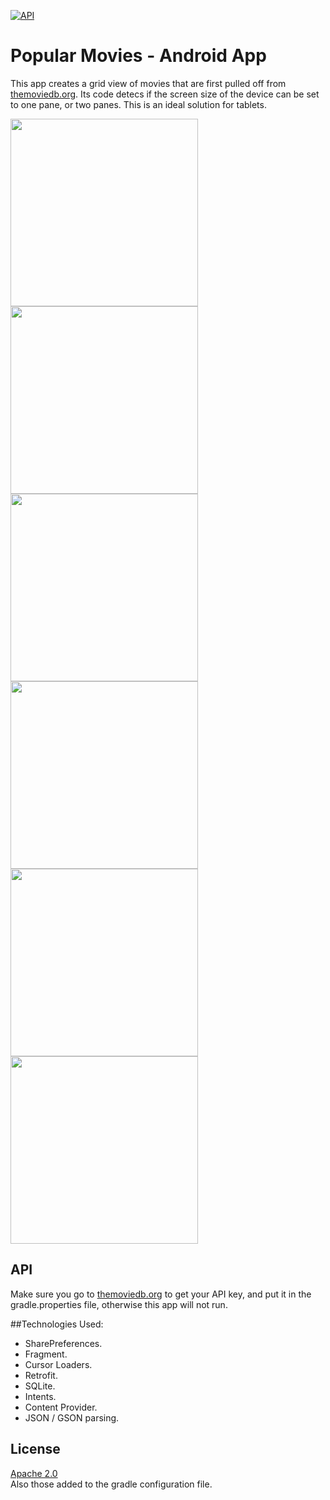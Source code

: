 [![API](https://img.shields.io/badge/API-11%2B-green.svg?style=flat)](https://android-arsenal.com/api?level=11)

# Popular Movies - Android App
This app creates a grid view of movies that are first pulled off from [themoviedb.org](https://www.themoviedb.org).
Its code detecs if the screen size of the device can be set to one pane, or two panes. This is an ideal solution for tablets.

<img src="http://www.dia40.com/oodles/popmov/ss1.png" width="300">
<img src="http://www.dia40.com/oodles/popmov/ss2.png" width="300"><br>
<img src="http://www.dia40.com/oodles/popmov/ss3.png" width="300">
<img src="http://www.dia40.com/oodles/popmov/ss4.png" width="300"><br>
<img src="http://www.dia40.com/oodles/popmov/ss5.png" width="300"><br>
<img src="http://www.dia40.com/oodles/popmov/ss6.png" width="300">


## API
Make sure you go to [themoviedb.org](https://www.themoviedb.org) to get your API key, and put it in the gradle.properties file, otherwise this app will not run.

##Technologies Used: 
- SharePreferences. 
- Fragment.
- Cursor Loaders. 
- Retrofit.
- SQLite.
- Intents.
- Content Provider.
- JSON / GSON parsing.


## License

[Apache 2.0](https://svn.apache.org/viewvc/httpd/httpd/trunk/LICENSE?view=markup)  
Also those added to the gradle configuration file.
